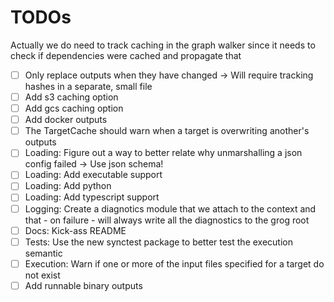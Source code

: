 # TODOs

Actually we do need to track caching in the graph walker since it needs to check if dependencies were cached and propagate that

- [ ] Only replace outputs when they have changed -> Will require tracking hashes in a separate, small file
- [ ] Add s3 caching option
- [ ] Add gcs caching option
- [ ] Add docker outputs
- [ ] The TargetCache should warn when a target is overwriting another's outputs
- [ ] Loading: Figure out a way to better relate why unmarshalling a json config failed -> Use json schema!
- [ ] Loading: Add executable support
- [ ] Loading: Add python
- [ ] Loading: Add typescript support
- [ ] Logging: Create a diagnotics module that we attach to the context and that - on failure - will always write all the diagnostics to the grog root
- [ ] Docs: Kick-ass README
- [ ] Tests: Use the new synctest package to better test the execution semantic
- [ ] Execution: Warn if one or more of the input files specified for a target do not exist
- [ ] Add runnable binary outputs
